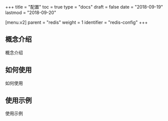 +++
title = "配置"
toc = true
type = "docs"
draft = false
date = "2018-09-19"
lastmod = "2018-09-20"

[menu.v2]
  parent = "redis"
  weight = 1
  identifier = "redis-config"
+++

## 概念介绍

概念介绍

## 如何使用

如何使用

## 使用示例

使用示例
